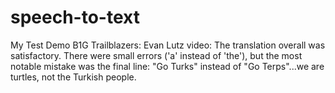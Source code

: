 # speech-to-text
My Test Demo
B1G Trailblazers: Evan Lutz video: The translation overall was satisfactory. There were small errors ('a' instead of 'the'), but the most notable mistake was the final line: "Go Turks" instead of "Go Terps"...we are turtles, not the Turkish people.
